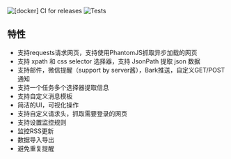 ![[docker] CI for releases](https://github.com/huxuesen/webw/workflows/%5Bdocker%5D%20CI%20for%20releases/badge.svg?branch=master&event=push)
![Tests](https://github.com/huxuesen/webw/workflows/Tests/badge.svg?branch=master&event=push)



## 特性
* 支持requests请求网页，支持使用PhantomJS抓取异步加载的网页
* 支持 xpath 和 css selector 选择器，支持 JsonPath 提取 json 数据
* 支持邮件，微信提醒（support by server酱），Bark推送，自定义GET/POST通知
* 支持一个任务多个选择器提取信息
* 支持自定义消息模板
* 简洁的UI，可视化操作
* 支持自定义请求头，抓取需要登录的网页
* 支持设置监控规则
* 监控RSS更新
* 数据导入导出
* 避免重复提醒

